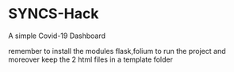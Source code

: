 # SYNCS-Hack
A simple Covid-19 Dashboard

remember to install the modules flask,folium to run the project and moreover keep the 2 html files in a template folder
